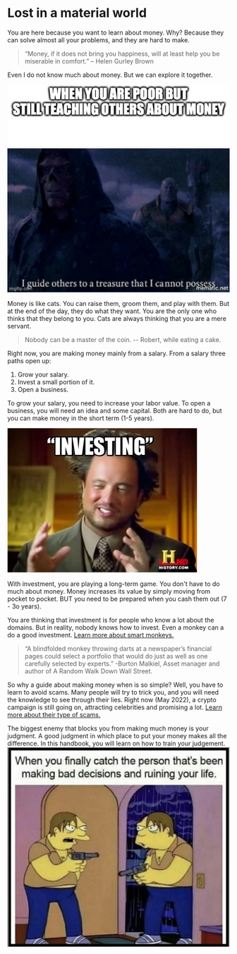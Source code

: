 # Lost in a material world

You are here because you want to learn about money. Why? Because they can solve almost all your problems, and they are hard to make.

> “Money, if it does not bring you happiness, will at least help you be miserable in comfort.”
– Helen Gurley Brown

Even I do not know much about money. But we can explore it together.

![I guide others](memes/../../memes/i-guide-others.jpeg)

Money is like cats. You can raise them, groom them, and play with them. But at the end of the day, they do what they want. You are the only one who thinks that they belong to you. Cats are always thinking that you are a mere servant.

> Nobody can be a master of the coin. -- Robert, while eating a cake.

Right now, you are making money mainly from a salary. From a salary three paths open up:

1. Grow your salary.
2. Invest a small portion of it.
3. Open a business.

To grow your salary, you need to increase your labor value. To open a business, you will need an idea and some capital. Both are hard to do, but you can make money in the short term (1-5 years). 

![investing](../memes/investing.webp)

With investment, you are playing a long-term game. You don't have to do much about money. Money increases its value by simply moving from pocket to pocket. BUT you need to be prepared when you cash them out (7 - 3o years).

You are thinking that investment is for people who know a lot about the domains. But in reality, nobody knows how to invest. Even a monkey can a do a good investment. [Learn more about smart monkeys.](https://www.wsj.com/articles/SB991681622136214659)

> “A blindfolded monkey throwing darts at a newspaper’s financial pages could select a portfolio that would do just as well as one carefully selected by experts.”
-Burton Malkiel, Asset manager and author of A Random Walk Down Wall Street.

So why a guide about making money when is so simple? Well, you have to learn to avoid scams. Many people will try to trick you, and you will need the knowledge to see through their lies. Right now (May 2022), a crypto campaign is still going on, attracting celebrities and promising a lot. [Learn more about their type of scams.](https://www.forbes.com/advisor/investing/cryptocurrency/bitcoin-scams-fraud/)

The biggest enemy that blocks you from making much money is your judgment. A good judgment in which place to put your money makes all the difference.
In this handbook, you will learn on how to train your judgement.
![you are your own enemy](../memes/enemy.webp)